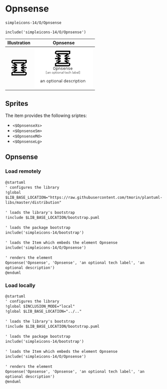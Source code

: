 # Opnsense


```text
simpleicons-14/O/Opnsense
```

```text
include('simpleicons-14/O/Opnsense')
```



| Illustration | Opnsense |
| :---: | :---: |
| ![illustration for Illustration](../../simpleicons-14/O/Opnsense.png) | ![illustration for Opnsense](../../simpleicons-14/O/Opnsense.Local.png) |



## Sprites
The item provides the following sriptes:

- `<$OpnsenseXs>`
- `<$OpnsenseSm>`
- `<$OpnsenseMd>`
- `<$OpnsenseLg>`





## Opnsense

### Load remotely
```plantuml
@startuml
' configures the library
!global $LIB_BASE_LOCATION="https://raw.githubusercontent.com/tmorin/plantuml-libs/master/distribution"

' loads the library's bootstrap
!include $LIB_BASE_LOCATION/bootstrap.puml

' loads the package bootstrap
include('simpleicons-14/bootstrap')

' loads the Item which embeds the element Opnsense
include('simpleicons-14/O/Opnsense')

' renders the element
Opnsense('Opnsense', 'Opnsense', 'an optional tech label', 'an optional description')
@enduml
```

### Load locally
```plantuml
@startuml
' configures the library
!global $INCLUSION_MODE="local"
!global $LIB_BASE_LOCATION="../.."

' loads the library's bootstrap
!include $LIB_BASE_LOCATION/bootstrap.puml

' loads the package bootstrap
include('simpleicons-14/bootstrap')

' loads the Item which embeds the element Opnsense
include('simpleicons-14/O/Opnsense')

' renders the element
Opnsense('Opnsense', 'Opnsense', 'an optional tech label', 'an optional description')
@enduml
```

